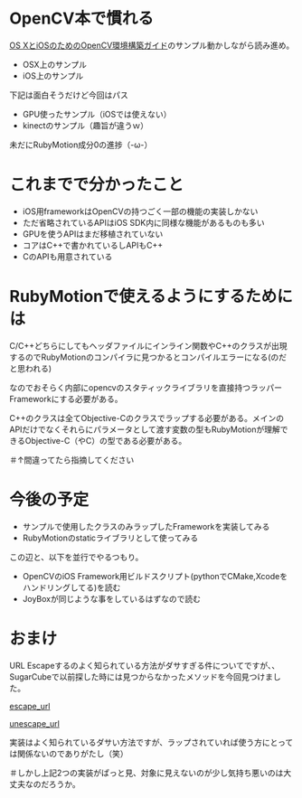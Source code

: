 # OpenCV本で慣れる

[OS XとiOSのためのOpenCV環境構築ガイド](http://www.amazon.co.jp/OS-X%E3%81%A8iOS%E3%81%AE%E3%81%9F%E3%82%81%E3%81%AEOpenCV%E7%92%B0%E5%A2%83%E6%A7%8B%E7%AF%89%E3%82%AC%E3%82%A4%E3%83%89-%E9%85%92%E4%BA%95-%E9%9B%85%E8%A3%95/dp/4877833099)のサンプル動かしながら読み進め。

* OSX上のサンプル
* iOS上のサンプル

下記は面白そうだけど今回はパス

* GPU使ったサンプル（iOSでは使えない）
* kinectのサンプル（趣旨が違うｗ）

未だにRubyMotion成分0の進捗（-ω-）

# これまでで分かったこと

* iOS用frameworkはOpenCVの持つごく一部の機能の実装しかない
* ただ省略されているAPIはiOS SDK内に同様な機能があるものも多い
* GPUを使うAPIはまだ移植されていない
* コアはC++で書かれているしAPIもC++
* CのAPIも用意されている

# RubyMotionで使えるようにするためには

C/C++どちらにしてもヘッダファイルにインライン関数やC++のクラスが出現するのでRubyMotionのコンパイラに見つかるとコンパイルエラーになる(のだと思われる)

なのでおそらく内部にopencvのスタティックライブラリを直接持つラッパーFrameworkにする必要がある。

C++のクラスは全てObjective-Cのクラスでラップする必要がある。メインのAPIだけでなくそれらにパラメータとして渡す変数の型もRubyMotionが理解できるObjective-C（やC）の型である必要がある。

＃↑間違ってたら指摘してください

# 今後の予定

* サンプルで使用したクラスのみラップしたFrameworkを実装してみる
* RubyMotionのstaticライブラリとして使ってみる

この辺と、以下を並行でやるつもり。

* OpenCVのiOS Framework用ビルドスクリプト(pythonでCMake,Xcodeをハンドリングしてる)を読む
* JoyBoxが同じような事をしているはずなので読む

# おまけ

URL Escapeするのよく知られている方法がダサすぎる件についてですが、、SugarCubeで以前探した時には見つからなかったメソッドを今回見つけました。

[escape_url](https://github.com/rubymotion/sugarcube/blob/master/lib/sugarcube/nsstring.rb#L63)

[unescape_url](https://github.com/rubymotion/sugarcube/blob/master/lib/sugarcube/nsstring.rb#L73)

実装はよく知られているダサい方法ですが、ラップされていれば使う方にとっては関係ないのでありがたし（笑）

＃しかし上記2つの実装がぱっと見、対象に見えないのが少し気持ち悪いのは大丈夫なのだろうか。

